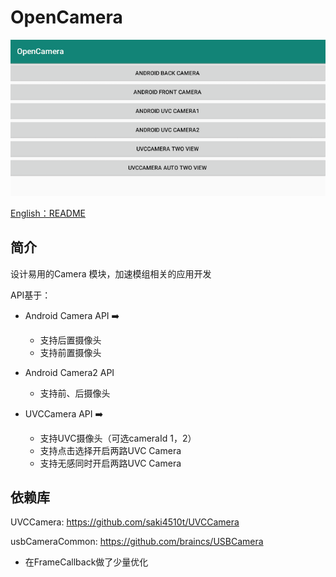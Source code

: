 # OpenCamera

<img src="README-images/image-20200422180444527.png" alt="image-20200422180444527" />

[English：README](./README.md)

## 简介

设计易用的Camera 模块，加速模组相关的应用开发

API基于：

- Android Camera API :arrow_right:
  - 支持后置摄像头
  - 支持前置摄像头

- Android Camera2 API
    - 支持前、后摄像头

- UVCCamera API :arrow_right:
  - 支持UVC摄像头（可选cameraId 1，2）
  - 支持点击选择开启两路UVC Camera 
  - 支持无感同时开启两路UVC Camera 



## 依赖库

UVCCamera: https://github.com/saki4510t/UVCCamera

usbCameraCommon: https://github.com/braincs/USBCamera

- 在FrameCallback做了少量优化

